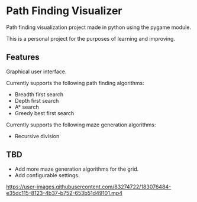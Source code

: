# Path Finding Visualizer
Path finding visualization project made in python using the pygame module.  
  
This is a personal project for the purposes of learning and improving.  

## Features
Graphical user interface.  
  
Currently supports the following path finding algorithms:  
- Breadth first search
- Depth first search
- A* search
- Greedy best first search  
  
Currently supports the following maze generation algorithms:  
- Recursive division  
  
## TBD  
- Add more maze generation algorithms for the grid.
- Add configurable settings.


https://user-images.githubusercontent.com/83274722/183076484-e35dc115-8123-4b37-b752-653b51d49101.mp4

